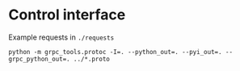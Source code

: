 # Control interface

Example requests in `./requests`

`python -m grpc_tools.protoc -I=. --python_out=. --pyi_out=. --grpc_python_out=. ../*.proto`
